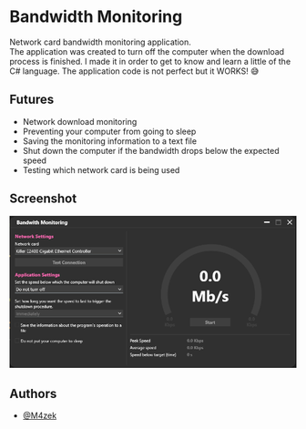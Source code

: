 # Bandwidth Monitoring
Network card bandwidth monitoring application.<br>
The application was created to turn off the computer when the download process is finished. I made it in order to get to know and learn a little of the C# language. The application code is not perfect but it WORKS! 😅 

## Futures
- Network download monitoring
- Preventing your computer from going to sleep 
- Saving the monitoring information to a text file
- Shut down the computer if the bandwidth drops below the expected speed
- Testing which network card is being used

## Screenshot
![BandwidthMonitoring images](https://github.com/M4zek/BandwidthMonitoring/blob/master/screenshot/app_screenshot.png)

## Authors
- [@M4zek](https://github.com/M4zek)
